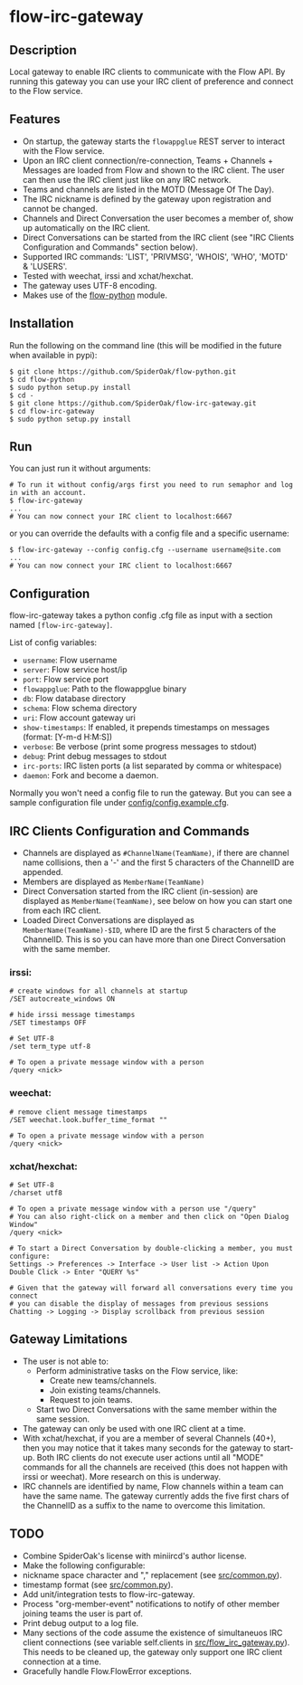 # flow-irc-gateway

## Description

Local gateway to enable IRC clients to communicate with the Flow API.
By running this gateway you can use your IRC client of preference and connect to the Flow service.

## Features

- On startup, the gateway starts the `flowappglue` REST server to interact with the Flow service.
- Upon an IRC client connection/re-connection, Teams + Channels + Messages are loaded from Flow and shown to the IRC client. The user can then use the IRC client just like on any IRC network.
- Teams and channels are listed in the MOTD (Message Of The Day).
- The IRC nickname is defined by the gateway upon registration and cannot be changed.
- Channels and Direct Conversation the user becomes a member of, show up automatically on the IRC client.
- Direct Conversations can be started from the IRC client (see "IRC Clients Configuration and Commands" section below).
- Supported IRC commands: 'LIST', 'PRIVMSG', 'WHOIS', 'WHO', 'MOTD' & 'LUSERS'.
- Tested with weechat, irssi and xchat/hexchat.
- The gateway uses UTF-8 encoding.
- Makes use of the [flow-python](https://github.com/SpiderOak/flow-python) module.

## Installation

Run the following on the command line (this will be modified in the future when available in pypi):
```
$ git clone https://github.com/SpiderOak/flow-python.git
$ cd flow-python
$ sudo python setup.py install
$ cd -
$ git clone https://github.com/SpiderOak/flow-irc-gateway.git
$ cd flow-irc-gateway
$ sudo python setup.py install
```

## Run

You can just run it without arguments:
```
# To run it without config/args first you need to run semaphor and log in with an account.
$ flow-irc-gateway
...
# You can now connect your IRC client to localhost:6667
```
or you can override the defaults with a config file and a specific username:
```
$ flow-irc-gateway --config config.cfg --username username@site.com
...
# You can now connect your IRC client to localhost:6667
```

## Configuration

flow-irc-gateway takes a python config .cfg file as input with a section named `[flow-irc-gateway]`.

List of config variables:
- `username`: Flow username
- `server`: Flow service host/ip
- `port`: Flow service port
- `flowappglue`: Path to the flowappglue binary
- `db`: Flow database directory
- `schema`: Flow schema directory
- `uri`: Flow account gateway uri
- `show-timestamps`: If enabled, it prepends timestamps on messages (format: [Y-m-d H:M:S])
- `verbose`: Be verbose (print some progress messages to stdout)
- `debug`: Print debug messages to stdout
- `irc-ports`: IRC listen ports (a list separated by comma or whitespace)
- `daemon`: Fork and become a daemon.

Normally you won't need a config file to run the gateway. But you can see a sample configuration file under [config/config.example.cfg](config/config.example.cfg). 

## IRC Clients Configuration and Commands

- Channels are displayed as `#ChannelName(TeamName)`, if there are channel name collisions, then a '-' and the first 5 characters of the ChannelID are appended.
- Members are displayed as `MemberName(TeamName)`
- Direct Conversation started from the IRC client (in-session) are displayed as `MemberName(TeamName)`, see below on how you can start one from each IRC client.
- Loaded Direct Conversations are displayed as `MemberName(TeamName)-$ID`, where ID are the first 5 characters of the ChannelID. This is so you can have more than one Direct Conversation with the same member.

### irssi:
```
# create windows for all channels at startup
/SET autocreate_windows ON

# hide irssi message timestamps
/SET timestamps OFF

# Set UTF-8
/set term_type utf-8

# To open a private message window with a person
/query <nick>
```

### weechat:
```
# remove client message timestamps
/SET weechat.look.buffer_time_format ""

# To open a private message window with a person
/query <nick>
```

### xchat/hexchat:
```
# Set UTF-8
/charset utf8

# To open a private message window with a person use "/query"
# You can also right-click on a member and then click on "Open Dialog Window"
/query <nick>

# To start a Direct Conversation by double-clicking a member, you must configure: 
Settings -> Preferences -> Interface -> User list -> Action Upon Double Click -> Enter "QUERY %s"

# Given that the gateway will forward all conversations every time you connect
# you can disable the display of messages from previous sessions
Chatting -> Logging -> Display scrollback from previous session
```

## Gateway Limitations

- The user is not able to:
  - Perform administrative tasks on the Flow service, like:
    - Create new teams/channels.
    - Join existing teams/channels.
    - Request to join teams.
  - Start two Direct Conversations with the same member within the same session.
- The gateway can only be used with one IRC client at a time.
- With xchat/hexchat, if you are a member of several Channels (40+), then you may notice that it takes many seconds 
for the gateway to start-up. Both IRC clients do not execute user actions until all "MODE" commands for all the channels are received (this does not happen with irssi or weechat).
More research on this is underway.
- IRC channels are identified by name, Flow channels within a team can have the same name. 
The gateway currently adds the five first chars of the ChannelID as a suffix to the name to overcome this limitation.

## TODO

- Combine SpiderOak's license with miniircd's author license.
- Make the following configurable:
 - nickname space character and "," replacement (see [src/common.py](src/common.py)).
 - timestamp format (see [src/common.py](src/common.py)).
- Add unit/integration tests to flow-irc-gateway.
- Process "org-member-event" notifications to notify of other member joining teams the user is part of.
- Print debug output to a log file.
- Many sections of the code assume the existence of simultaneuos IRC client connections (see variable self.clients in [src/flow_irc_gateway.py](src/flow_irc_gateway.py)). This needs to be cleaned up, the gateway only support one IRC client connection at a time.
- Gracefully handle Flow.FlowError exceptions.

